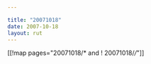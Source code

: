 ```yaml
---

title: "20071018"
date: 2007-10-18
layout: rut
---
```


[[!map pages="20071018/* and ! 20071018/*/*"]]
